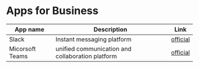 # Apps for Business

|App name|Description|Link|
|----|----|----|
|Slack|Instant messaging platform|[official](https://slack.com/)|
|Micorsoft Teams|unified communication and collaboration platform|[official](https://teams.microsoft.com/)|
